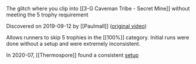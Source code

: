 The glitch where you clip into [[3-G Caveman Tribe - Secret Mine]] without meeting the 5 trophy requirement

Discovered on 2019-09-12 by [[Paulmall]] ([original video](https://discord.com/channels/313375426112389123/408694062862958592/621627275926044672))

Allows runners to skip 5 trophies in the [[100%]] category. Initial runs were done without a setup and were extremely inconsistent. 

In 2020-07, [[Thermospore]] found a consistent [setup](https://www.youtube.com/watch?v=vZKiRpvqyGs)